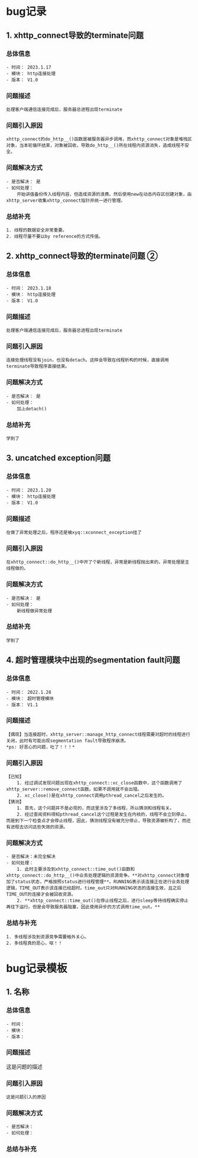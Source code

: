 # bug记录
## 1. xhttp_connect导致的terminate问题
### 总体信息
    - 时间： 2023.1.17
    - 模块： http连接处理
    - 版本： V1.0
### 问题描述
    处理客户端通信连接完成后，服务器总进程出现terminate
### 问题引入原因
    xhttp_connect的do_http__()函数是被服务器异步调用，而xhttp_connect对象是堆栈区对象，当本轮循环结束，对象被回收，导致do_http__()所在线程内资源消失，造成线程不安全。
### 问题解决方式
    - 是否解决： 是
    - 如何处理：
        开始讲值备份传入线程内容，但造成资源的浪费。然后使用new在动态内存区创建对象，由xhttp_server收集xhttp_connect指针并统一进行管理。
### 总结补充
    1. 线程的数据安全非常重要。
    2. 线程尽量不要以by reference的方式传值。

## 2. xhttp_connect导致的terminate问题 ②
### 总体信息
    - 时间： 2023.1.18
    - 模块： http连接处理
    - 版本： V1.0
### 问题描述
    处理客户端通信连接完成后，服务器总进程出现terminate
### 问题引入原因
    连接处理线程没有join，也没有detach。这样会导致在线程析构的时候，直接调用terminate导致程序直接结束。
### 问题解决方式
    - 是否解决： 是
    - 如何处理：
        加上detach()
### 总结补充
    学到了
## 3. uncatched exception问题
### 总体信息
    - 时间： 2023.1.20
    - 模块： http连接处理
    - 版本： V1.0
### 问题描述
    在做了异常处理之后，程序还是被xyq::xconnect_exception挂了
### 问题引入原因
    在xhttp_connect::do_http__()中开了个新线程，异常是新线程抛出来的，异常处理是主线程做的。
### 问题解决方式
    - 是否解决： 是
    - 如何处理：
        新线程做异常处理
### 总结补充
    学到了


## 4. 超时管理模块中出现的segmentation fault问题
### 总体信息
    - 时间： 2022.1.28
    - 模块： 超时管理模块
    - 版本： V1.1
### 问题描述
    【偶现】当连接超时，xhttp_server::manage_http_connect线程需要对超时的线程进行关闭，此时有可能出现segmentation fault导致程序崩溃。
    *ps: 好恶心的问题，吐了！！！*
### 问题引入原因
    【已知】
        1. 经过调试发现问题出现在xhttp_connect::xc_close函数中，这个函数调用了xhttp_server::remove_connect函数。如果不调用就不会出错。
        2. xc_close()是在xhttp_connect调用pthread_cancel之后发生的。
    【猜测】
        1. 首先，这个问题并不是必现的，而这里涉及了多线程，所以猜测和线程有关。
        2. 经过查阅资料得知pthread_cancel这个过程是发生在内核的，线程不会立刻停止，而是到下一个检查点才会停止线程，因此，猜测线程没有被充分停止，导致资源被析构了，而还有进程去访问这些失效的资源。
### 问题解决方式
    - 是否解决：未完全解决
    - 如何处理：
        1. 此时主要涉及到xhttp_connect::time_out()函数和xhttp_connect::do_http__()中业务处理逻辑的资源竞争。**对xhttp_connect对象增加了status状态，严格按照status进行线程管理**。RUNNING表示该连接正在进行业务处理逻辑，TIME_OUT表示该连接已经超时。time_out只对RUNNING状态的连接生效，且之后TIME_OUT的连接才会被回收资源。
        2. **xhttp_connect::time_out()在停止线程之后，进行sleep等待线程确实停止再往下运行。但是会导致服务器阻塞，因此使用异步的方式调用time_out。**
### 总结与补充
    1. 多线程涉及到资源竞争需要格外关心。
    2. 多线程真的恶心，呕！！


# bug记录模板
## 1. 名称
### 总体信息
    - 时间： 
    - 模块：
    - 版本：
### 问题描述
   这是问题的描述
### 问题引入原因
    这是问题引入的原因
### 问题解决方式
    - 是否解决：
    - 如何处理：
### 总结与补充
